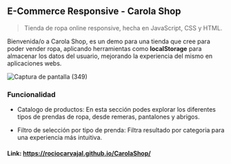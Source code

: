 ## E-Commerce Responsive - Carola Shop

> Tienda de ropa online responsive, hecha en JavaScript, CSS y HTML.

 Bienvenida/o a Carola Shop, es un demo para una tienda que cree para poder vender ropa, aplicando herramientas como **localStorage** para almacenar los datos del usuario, mejorando la experiencia del mismo en aplicaciones webs.

![Captura de pantalla (349)](https://github.com/rociocarvajal/CarolaShop/assets/136781946/c6d4ecaa-004c-4c90-8aed-5af87f365351)

### Funcionalidad

- Catalogo de productos:
  En esta sección podes explorar los diferentes tipos de prendas de ropa, desde remeras, pantalones y abrigos.

- Filtro de selección por tipo de prenda:
  Filtra resultado por categoria para una experiencia más intuitiva.




#### Link: https://rociocarvajal.github.io/CarolaShop/

